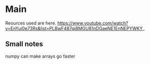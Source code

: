 
# Main

Reources used are here.
https://www.youtube.com/watch?v=EnYui0e73Rs&list=PLBwF487qi8MGU81nDGaeNE1EnNEPYWKY_ 


## Small notes

numpy can make arrays go faster